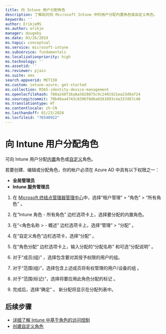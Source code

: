 ```yaml
---
title: 向 Intune 用户分配角色
description: 了解如何向 Microsoft Intune 中的用户分配内置角色或自定义角色。
keywords: ''
author: ErikjeMS
ms.author: erikje
manager: dougeby
ms.date: 03/26/2019
ms.topic: conceptual
ms.service: microsoft-intune
ms.subservice: fundamentals
ms.localizationpriority: high
ms.technology: ''
ms.assetid: ''
ms.reviewer: pjain
ms.suite: ems
search.appverid: MET150
ms.custom: intune-azure; get-started
ms.collection: M365-identity-device-management
ms.openlocfilehash: 780a248f16a8a5028875c9c2401921ea23d0af24
ms.sourcegitcommit: 70b40aa4743c8396f8d6a0163893c4a337d67c48
ms.translationtype: HT
ms.contentlocale: zh-CN
ms.lasthandoff: 01/23/2020
ms.locfileid: "76540922"
---
```

# <a name="assign-a-role-to-an-intune-user"></a>向 Intune 用户分配角色

可向 Intune 用户分配[内置](role-based-access-control.md#built-in-roles)角色或[自定义](create-custom-role.md)角色。

若要创建、编辑或分配角色，你的帐户必须在 Azure AD 中具有以下权限之一：
- **全局管理员**
- **Intune 服务管理员**

1. 在 [Microsoft 终结点管理器管理中心](https://go.microsoft.com/fwlink/?linkid=2109431)中，选择“租户管理”   > “角色”   > “所有角色”  。

2. 在“Intune 角色 - 所有角色”  边栏选项卡上，选择要分配的内置角色。

3. 在“<角色名称  > - 概述”  边栏选项卡上，选择“管理”   > “分配”  。

4. 在“自定义角色”边栏选项卡，选择“分配”  。

5. 在“角色分配”  边栏选项卡上，输入分配的“分配名称”  和可选“分配说明”  。

6. 对于“成员(组)”  ，选择包含要对其授予权限的用户的组。

7. 对于“范围(组)”，选择包含上述成员将有权管理的用户/设备的组  。

8. 对于“范围(标记)”，选择将要应用此角色分配的标记  。

9. 完成后，选择“确定”  。 新分配将显示在分配列表中。


## <a name="next-steps"></a>后续步骤
- [详细了解 Intune 中基于角色的访问控制](role-based-access-control.md)
- [创建自定义角色](create-custom-role.md)
